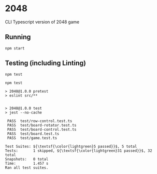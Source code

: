 # 2048
CLI Typescript version of 2048 game

## Running

`npm start`

## Testing (including Linting)

`npm test`

```
npm test

> 2048@1.0.0 pretest
> eslint src/**


> 2048@1.0.0 test
> jest --no-cache

 PASS  test/row-control.test.ts
 PASS  test/board-rotator.test.ts
 PASS  test/board-control.test.ts
 PASS  test/board.test.ts
 PASS  test/game.test.ts

Test Suites: ${\textsf{\color{lightgreen}5 passed}}$, 5 total
Tests:       1 skipped, ${\textsf{\color{lightgreen}31 passed}}$, 32 total
Snapshots:   0 total
Time:        1.457 s
Ran all test suites.
```